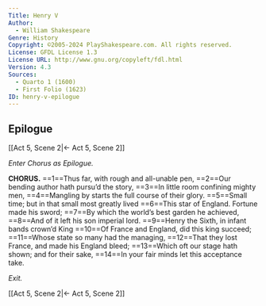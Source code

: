 ```yaml
---
Title: Henry V
Author: 
  - William Shakespeare
Genre: History
Copyright: ©2005-2024 PlayShakespeare.com. All rights reserved.
License: GFDL License 1.3
License URL: http://www.gnu.org/copyleft/fdl.html
Version: 4.3
Sources:
  - Quarto 1 (1600)
  - First Folio (1623)
ID: henry-v-epilogue
---
```


## Epilogue
[[Act 5, Scene 2|← Act 5, Scene 2]]


*Enter Chorus as Epilogue.*

**CHORUS.**
==1==Thus far, with rough and all-unable pen,
==2==Our bending author hath pursu’d the story,
==3==In little room confining mighty men,
==4==Mangling by starts the full course of their glory.
==5==Small time; but in that small most greatly lived
==6==This star of England. Fortune made his sword;
==7==By which the world’s best garden he achieved,
==8==And of it left his son imperial lord.
==9==Henry the Sixth, in infant bands crown’d King
==10==Of France and England, did this king succeed;
==11==Whose state so many had the managing,
==12==That they lost France, and made his England bleed;
==13==Which oft our stage hath shown; and for their sake,
==14==In your fair minds let this acceptance take.


*Exit.*

[[Act 5, Scene 2|← Act 5, Scene 2]]